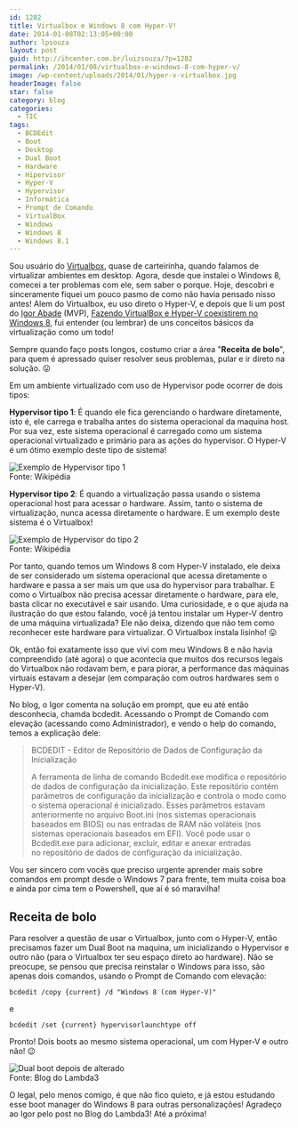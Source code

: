 ```yaml
---
id: 1282
title: Virtualbox e Windows 8 com Hyper-V!
date: 2014-01-08T02:13:05+00:00
author: lpsouza
layout: post
guid: http://ihcenter.com.br/luizsouza/?p=1282
permalink: /2014/01/08/virtualbox-e-windows-8-com-hyper-v/
image: /wp-content/uploads/2014/01/hyper-v-virtualbox.jpg
headerImage: false
star: false
category: blog
categories:
  - TIC
tags:
  - BCDEdit
  - Boot
  - Desktop
  - Dual Boot
  - Hardware
  - Hipervisor
  - Hyper-V
  - Hypervisor
  - Informática
  - Prompt de Comando
  - VirtualBox
  - Windows
  - Windows 8
  - Windows 8.1
---
```

Sou usuário do [Virtualbox](http://virtualbox.org), quase de carteirinha, quando falamos de virtualizar ambientes em desktop. Agora, desde que instalei o Windows 8, comecei a ter problemas com ele, sem saber o porque. Hoje, descobri e sinceramente fiquei um pouco pasmo de como não havia pensado nisso antes! Alem do Virtualbox, eu uso direto o Hyper-V, e depois que li um post do [Igor Abade](http://twitter.com/igorabade) (MVP), [Fazendo VirtualBox e Hyper-V coexistirem no Windows 8](http://blog.lambda3.com.br/2013/01/fazendo-virtualbox-e-hyper-v-coexistirem-no-windows-8/), fui entender (ou lembrar) de uns conceitos básicos da virtualização como um todo!

Sempre quando faço posts longos, costumo criar a área "**Receita de bolo**", para quem é apressado quiser resolver seus problemas, pular e ir direto na solução. 😛

Em um ambiente virtualizado com uso de Hypervisor pode ocorrer de dois tipos:

**Hypervisor tipo 1**: É quando ele fica gerenciando o hardware diretamente, isto é, ele carrega e trabalha antes do sistema operacional da maquina host. Por sua vez, este sistema operacional é carregado como um sistema operacional virtualizado e primário para as ações do hypervisor. O Hyper-V é um ótimo exemplo deste tipo de sistema!

![Exemplo de Hypervisor tipo 1](https://upload.wikimedia.org/wikipedia/commons/b/b3/Hipervisor_-_Primer_nivel.svg)  
Fonte: Wikipédia

**Hypervisor tipo 2**: É quando a virtualização passa usando o sistema operacional host para acessar o hardware. Assim, tanto o sistema de virtualização, nunca acessa diretamente o hardware. E um exemplo deste sistema é o Virtualbox!

![Exemplo de Hypervisor do tipo 2](https://upload.wikimedia.org/wikipedia/commons/9/91/Hipervisor_-_Segundo_nivel.svg)  
Fonte: Wikipédia

Por tanto, quando temos um Windows 8 com Hyper-V instalado, ele deixa de ser considerado um sistema operacional que acessa diretamente o hardware e passa a ser mais um que usa do hypervisor para trabalhar. E como o Virtualbox não precisa acessar diretamente o hardware, para ele, basta clicar no executável e sair usando. Uma curiosidade, e o que ajuda na ilustração do que estou falando, você já tentou instalar um Hyper-V dentro de uma máquina virtualizada? Ele não deixa, dizendo que não tem como reconhecer este hardware para virtualizar. O Virtualbox instala lisinho! 😛

Ok, então foi exatamente isso que vivi com meu Windows 8 e não havia compreendido (até agora) o que acontecia que muitos dos recursos legais do Virtualbox não rodavam bem, e para piorar, a performance das máquinas virtuais estavam a desejar (em comparação com outros hardwares sem o Hyper-V).

No blog, o Igor comenta na solução em prompt, que eu até então desconhecia, chamda bcdedit. Acessando o Prompt de Comando com elevação (acessando como Administrador), e vendo o help do comando, temos a explicação dele:

> BCDEDIT - Editor de Repositório de Dados de Configuração da Inicialização
>
> A ferramenta de linha de comando Bcdedit.exe modifica o repositório de dados de configuração da inicialização. Este repositório contém parâmetros de configuração da inicialização e controla o modo como o sistema operacional é inicializado. Esses parâmetros estavam anteriormente no arquivo Boot.ini (nos sistemas operacionais baseados em BIOS) ou nas entradas de RAM não voláteis (nos sistemas operacionais baseados em EFI). Você pode usar o Bcdedit.exe para adicionar, excluir, editar e anexar entradas no repositório de dados de configuração da inicialização.

Vou ser sincero com vocês que preciso urgente aprender mais sobre comandos em prompt desde o Windows 7 para frente, tem muita coisa boa e ainda por cima tem o Powershell, que aí é só maravilha!

## Receita de bolo

Para resolver a questão de usar o Virtualbox, junto com o Hyper-V, então precisamos fazer um Dual Boot na maquina, um inicializando o Hypervisor e outro não (para o Virtualbox ter seu espaço direto ao hardware). Não se preocupe, se pensou que precisa reinstalar o Windows para isso, são apenas dois comandos, usando o Prompt de Comando com elevação:

`bcdedit /copy {current} /d "Windows 8 (com Hyper-V)"`

e

`bcdedit /set {current} hypervisorlaunchtype off`

Pronto! Dois boots ao mesmo sistema operacional, um com Hyper-V e outro não! 😉

![Dual boot depois de alterado](https://www.lambda3.com.br/wp-content/uploads/2013/01/image32.png)  
Fonte: Blog do Lambda3

O legal, pelo menos comigo, é que não fico quieto, e já estou estudando esse boot manager do Windows 8 para outras personalizações! Agradeço ao Igor pelo post no Blog do Lambda3! Até a próxima!
